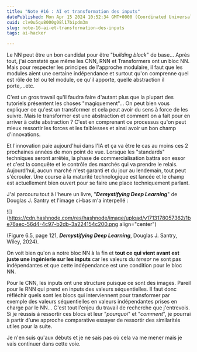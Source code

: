 ```yaml
---
title: "Note #16 : AI et transformation des inputs"
datePublished: Mon Apr 15 2024 10:52:34 GMT+0000 (Coordinated Universal Time)
cuid: clv0u5qu8000g08l17bipdm3m
slug: note-16-ai-et-transformation-des-inputs
tags: ai-hacker

---
```


Le NN peut être un bon candidat pour être "*building block*" de base... Après tout, j'ai constaté que même les CNN, RNN et Transformers ont un bloc NN. Mais pour respecter les principes de l'approche modulaire, il faut que les modules aient une certaine indépendance et surtout qu'on comprenne quel est rôle de tel ou tel module, ce qu'il apporte, quelle abstraction il porte,...etc.

C'est un gros travail qu'il faudra faire d'autant plus que la plupart des tutoriels présentent les choses "magiquement"... On peut bien vous expliquer ce qu'est un transformer et cela peut avoir du sens à force de les suivre. Mais le transformer est une abstraction et comment on a fait pour en arriver à cette abstraction ? C'est en comprenant ce processus qu'on peut mieux ressortir les forces et les faiblesses et ainsi avoir un bon champ d'innovations.

Et l'innovation paie aujourd'hui dans l'IA et ça va être le cas au moins ces 2 prochaines années de mon point de vue. Lorsque les "standards" techniques seront arrêtés, la phase de commercialisation battra son essor et c'est la conquête et le contrôle des marchés qui va prendre le relais. Aujourd'hui, aucun marché n'est garanti et du jour au lendemain, tout peut s'écrouler. Une course à la maturité technologique est lancée et le champ est actuellement bien ouvert pour se faire une place techniquement parlant.

J'ai parcouru tout à l'heure un livre, "***Demystifying Deep Learning***" de Douglas J. Santry et l'image ci-bas m'a interpellé :

![](https://cdn.hashnode.com/res/hashnode/image/upload/v1713178057362/1be76aec-56d4-4c97-b2db-3a224154c200.png align="center")

(Figure 6.5, page 121, ***Demystifying Deep Learning***, Douglas J. Santry, Wiley, 2024).

On voit bien qu'on a notre bloc NN à la fin et **tout ce qui vient avant est juste une ingénierie sur les inputs** car les valeurs du *tensor* ne sont pas indépendantes et que cette indépendance est une condition pour le bloc NN.

Pour le CNN, les inputs ont une structure puisque ce sont des images. Pareil pour le RNN qui prend en inputs des valeurs séquentielles. Il faut donc réfléchir quels sont les blocs qui interviennent pour transformer par exemple des valeurs séquentielles en valeurs indépendantes prises en charge par le NN... C'est tout l'enjeu du travail de recherche que j'entrevois. Si je réussis à ressortir ces blocs et leur "*pourquoi*" et "*comment*", je pourrai à partir d'une approche comparative essayer de ressortir des similarités utiles pour la suite.

Je n'en suis qu'aux débuts et je ne sais pas où cela va me mener mais je vais continuer dans cette voie.